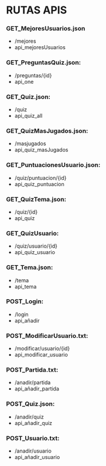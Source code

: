# RUTAS APIS

### GET_MejoresUsuarios.json
- /mejores 
- api_mejoresUsuarios

### GET_PreguntasQuiz.json: 
- /preguntas/{id} 
- api_one

### GET_Quiz.json: 
- /quiz
- api_quiz_all

### GET_QuizMasJugados.json: 
- /masjugados
- api_quiz_masJugados

### GET_PuntuacionesUsuario.json: 
- /quiz/puntuacion/{id}
- api_quiz_puntuacion

### GET_QuizTema.json: 
- /quiz/{id}
- api_quiz

### GET_QuizUsuario: 
- /quiz/usuario/{id}
- api_quiz_usuario

### GET_Tema.json: 
- /tema
- api_tema

### POST_Login: 
- /login
- api_añadir

### POST_ModificarUsuario.txt: 
- /modificar/usuario/{id}
- api_modificar_usuario

### POST_Partida.txt: 
- /anadir/partida
- api_añadir_partida

### POST_Quiz.json: 
- /anadir/quiz
- api_añadir_quiz

### POST_Usuario.txt: 
- /anadir/usuario
- api_añadir_usuario